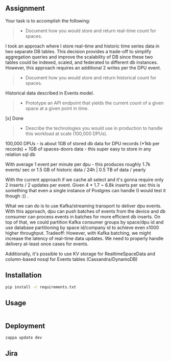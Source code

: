
## Assignment

Your task is to accomplish the following:

> - Document how you would store and return real-time count for spaces.

I took an approach where I store real-time and historic time series data in two separate DB tables.
This decision provides a trade-off to simplify aggregation queries and improve the scalability of DB since these two tables could be indexed, scaled, and federated to different db instances. However, this approach requires an additional 2 writes per the DPU event. 


> - Document how you would store and return historical count for spaces.

Historical data described in Events model. 


> - Prototype an API endpoint that yields the current count of a given space at a given point in time.

[x] Done

> - Describe the technologies you would use in production to handle this workload at scale (100,000 DPUs).

100,000 DPUs - is about 1GB of stored db data for DPU records (*1kb per records) + 1GB of spaces-doors data - this super easy to store in any relation sql db

With average 1 event per minute per dpu - this produces roughly 1.7k events/ sec or 1.5 GB of historic data / 24h | 0.5 TB of data / yearly

With the current approach if we cache all select and it's gonna require only 2 inserts / 2 updates per event. Given 4 * 1.7 ~ 6.8k inserts per sec this is something that even a single instance of Postgres can handle (I would test it though :)) . 

What we can do is to use Kafka/streaming transport to deliver dpu events. With this approach, dpu can push batches of events from the device and db consumer can process events in batches for more efficient db inserts. On top of that, we could partition Kafka consumer groups by space/dpu id and use database partitioning by space id/company id to achieve even x1000 higher throughput. 
Tradeoff: However, with Kafka batching, we might increase the latency of real-time data updates. We need to properly handle delivery at-least once cases for events.


Additionally, it's possible to use KV storage for RealtimeSpaceData and column-based nosql for Events tables (Cassandra/DynamoDB)






## Installation

```bash
pip install -r requirements.txt
```

## Usage

```python

```

## Deployment

```
zappa update dev
```

## Jira
